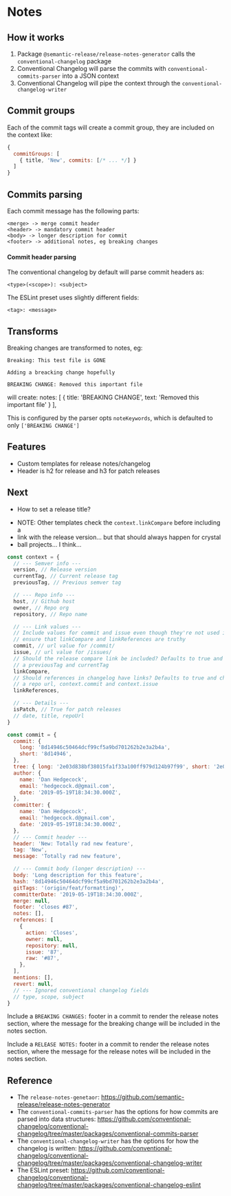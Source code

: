 # Notes

## How it works

1. Package `@semantic-release/release-notes-generator` calls the
   `conventional-changelog` package
2. Conventional Changelog will parse the commits with
   `conventional-commits-parser` into a JSON context
3. Conventional Changelog will pipe the context through the
   `conventional-changelog-writer`

## Commit groups

Each of the commit tags will create a commit group, they are included on the
context like:

```js
{
  commitGroups: [
    { title, 'New', commits: [/* ... */] }
  ]
}
```

## Commits parsing

Each commit message has the following parts:

```
<merge> -> merge commit header
<header> -> mandatory commit header
<body> -> longer description for commit
<footer> -> additional notes, eg breaking changes
```

#### Commit header parsing

The conventional changelog by default will parse commit headers as:

`<type>(<scope>): <subject>`

The ESLint preset uses slightly different fields:

`<tag>: <message>`

## Transforms

Breaking changes are transformed to notes, eg:

```
Breaking: This test file is GONE

Adding a breacking change hopefully

BREAKING CHANGE: Removed this important file
```

will create: notes: [ { title: 'BREAKING CHANGE', text: 'Removed this important
file' } ],

This is configured by the parser opts `noteKeywords`, which is defaulted to only
`['BREAKING CHANGE']`

## Features

- Custom templates for release notes/changelog
- Header is h2 for release and h3 for patch releases

## Next

- How to set a release title?

* NOTE: Other templates check the `context.linkCompare` before including a
* link with the release version... but that should always happen for crystal
* ball projects... I think...

```js
const context = {
  // --- Semver info ---
  version, // Release version
  currentTag, // Current release tag
  previousTag, // Previous semver tag

  // --- Repo info ---
  host, // Github host
  owner, // Repo org
  repository, // Repo name

  // --- Link values ---
  // Include values for commit and issue even though they're not used in templates to
  // ensure that linkCompare and linkReferences are truthy
  commit, // url value for /commit/
  issue, // url value for /issues/
  // Should the release compare link be included? Defaults to true and checks for
  // a previousTag and currentTag
  linkCompare,
  // Should references in changelog have links? Defaults to true and checks for
  // a repo url, context.commit and context.issue
  linkReferences,

  // --- Details ---
  isPatch, // True for patch releases
  // date, title, repoUrl
}
```

```js
const commit = {
  commit: {
    long: '8d14946c50464dcf99cf5a9bd701262b2e3a2b4a',
    short: '8d14946',
  },
  tree: { long: '2e03d838bf38015fa1f33a100ff979d124b97f99', short: '2e03d83' },
  author: {
    name: 'Dan Hedgecock',
    email: 'hedgecock.d@gmail.com',
    date: '2019-05-19T18:34:30.000Z',
  },
  committer: {
    name: 'Dan Hedgecock',
    email: 'hedgecock.d@gmail.com',
    date: '2019-05-19T18:34:30.000Z',
  },
  // --- Commit header ---
  header: 'New: Totally rad new feature',
  tag: 'New',
  message: 'Totally rad new feature',

  // --- Commit body (longer description) ---
  body: 'Long description for this feature',
  hash: '8d14946c50464dcf99cf5a9bd701262b2e3a2b4a',
  gitTags: '(origin/feat/formatting)',
  committerDate: '2019-05-19T18:34:30.000Z',
  merge: null,
  footer: 'closes #87',
  notes: [],
  references: [
    {
      action: 'Closes',
      owner: null,
      repository: null,
      issue: '87',
      raw: '#87',
    },
  ],
  mentions: [],
  revert: null,
  // --- Ignored conventional changelog fields
  // type, scope, subject
}
```

Include a `BREAKING CHANGES:` footer in a commit to render the release notes
section, where the message for the breaking change will be included in the notes
section.

Include a `RELEASE NOTES:` footer in a commit to render the release notes
section, where the message for the release notes will be included in the notes
section.

## Reference

- The `release-notes-genetaor`:
  https://github.com/semantic-release/release-notes-generator
- The `conventional-commits-parser` has the options for how commits are parsed
  into data structures:
  https://github.com/conventional-changelog/conventional-changelog/tree/master/packages/conventional-commits-parser
- The `conventional-changelog-writer` has the options for how the changelog is
  written:
  https://github.com/conventional-changelog/conventional-changelog/tree/master/packages/conventional-changelog-writer
- The ESLint preset:
  https://github.com/conventional-changelog/conventional-changelog/tree/master/packages/conventional-changelog-eslint
